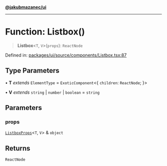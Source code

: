 [**@jakubmazanec/ui**](../README.md)

---

# Function: Listbox()

> **Listbox**\<`T`, `V`\>(`props`): `ReactNode`

Defined in:
[packages/ui/source/components/Listbox.tsx:87](https://github.com/jakubmazanec/tools/blob/adfe44f908094c1d1cdf19837842b33066bbd9d7/packages/ui/source/components/Listbox.tsx#L87)

## Type Parameters

• **T** _extends_ `ElementType` = `ExoticComponent`\<\{ `children`: `ReactNode`; \}\>

• **V** _extends_ `string` \| `number` \| `boolean` = `string`

## Parameters

### props

[`ListboxProps`](../type-aliases/ListboxProps.md)\<`T`, `V`\> & `object`

## Returns

`ReactNode`
